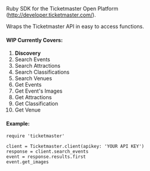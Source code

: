 Ruby SDK for the Ticketmaster Open Platform (http://developer.ticketmaster.com/).

Wraps the Ticketmaster API in easy to access functions.

#### WIP Currently Covers:
1. **Discovery**
 1. Search Events
 2. Search Attractions
 3. Search Classifications
 4. Search Venues
 5. Get Events
 6. Get Event's Images
 7. Get Attractions
 8. Get Classification
 9. Get Venue

#### Example:
```
require 'ticketmaster'

client = Ticketmaster.client(apikey: 'YOUR API KEY')
response = client.search_events
event = response.results.first
event.get_images
```
